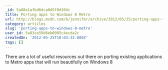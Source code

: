 ```yaml
---
_id: 5a88e1afbd6dca0d5f0d304c
title: Porting apps to Windows 8 Metro
url: http://blogs.msdn.com/b/jennifer/archive/2012/05/25/porting-apps-to-windows-8-metro.aspx
category: articles
slug: 'porting-apps-to-windows-8-metro'
user_id: 5a83ce59d6eb0005c4ecda2c
createdOn: '2012-05-25T10:03:32.000Z'
tags: []
---
```


There are a lot of useful resources out there on porting existing applications to Metro apps that will run beautifully on Windows 8
